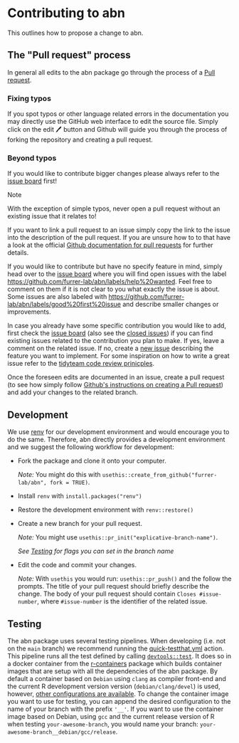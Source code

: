 # Contributing to abn

This outlines how to propose a change to abn.

## The "Pull request" process

In general all edits to the abn package go through the process of a
[Pull request](https://docs.github.com/en/pull-requests/collaborating-with-pull-requests/proposing-changes-to-your-work-with-pull-requests/creating-a-pull-request).

### Fixing typos

If you spot typos or other language related errors in the documentation you may
directly use the GitHub web interface to edit the source file.
Simply click on the edit :pen: button and Github will guide you through the
process of forking the repository and creating a pull request.

### Beyond typos

If you would like to contribute bigger changes please always refer to the
[issue board](https://github.com/furrer-lab/abn/issues) first!

> [!NOTE]
> With the exception of simple typos, never open a pull request without an
> existing issue that it relates to!
>
> If you want to link a pull request to an issue simply copy the link to the
> issue into the description of the pull request.
> If you are unsure how to to that have a look at the
> official [Github documentation for pull requests](https://docs.github.com/en/issues/tracking-your-work-with-issues/linking-a-pull-request-to-an-issue) for further details.

If you would like to contribute but have no specify feature in mind, simply
head over to the [issue board](https://github.com/furrer-lab/abn/issues) where
you will find open issues  with the label
https://github.com/furrer-lab/abn/labels/help%20wanted.
Feel free to comment on them if it is not clear to you what exactly the issue
is about.
Some issues are also labeled with
https://github.com/furrer-lab/abn/labels/good%20first%20issue and describe
smaller changes or improvements.

In case you already have some specific contribution you would like to add,
first check the [issue board](https://github.com/furrer-lab/abn/issues)
(also see the
[closed issues](https://github.com/furrer-lab/abn/issues?q=is%3Aissue+is%3Aclosed))
if you can find existing issues related to the contribution you plan to make.
If yes, leave a comment on the related issue.
If no, create a [new issue](https://github.com/furrer-lab/abn/issues/new) describing
the feature you want to implement.
For some inspiration on how to write a great issue refer to the
[tidyteam code review prinicples](https://code-review.tidyverse.org/issues/).

Once the foreseen edits are documented in an issue, create a pull request
(to see how simply follow
[Github's instructions on creating a Pull request](https://docs.github.com/en/pull-requests/collaborating-with-pull-requests/proposing-changes-to-your-work-with-pull-requests/creating-a-pull-request))
and add your changes to the related branch.

## Development

We use [renv](https://rstudio.github.io/renv/index.html) for our development
environment and would encourage you to do the same.
Therefore, abn directly provides a development environment and we suggest the
following workflow for development:

*   Fork the package and clone it onto your computer.
    
    _Note:_ You might do this with `usethis::create_from_github("furrer-lab/abn", fork = TRUE)`.

*   Install `renv` with `install.packages("renv")`
*   Restore the development environment with `renv::restore()`
*   Create a new branch for your pull request.
    
    _Note:_ You might use `usethis::pr_init("explicative-branch-name")`.
    
    _See [Testing](#testing) for flags you can set in the branch name_

*   Edit the code and commit your changes.
  
    _Note:_ With `usethis` you would run: `usethis::pr_push()` and the follow 
    the prompts.
    The title of your pull request should briefly describe the change.
    The body of your pull request should contain `Closes #issue-number`, where
    `#issue-number` is the identifier of the related issue.

## Testing

The abn package uses several testing pipelines.
When developing (i.e. not on the `main` branch) we recommend running the
[quick-testthat.yml](https://github.com/furrer-lab/abn/blob/24-documentation-of-the-testing-procedure-noT/.github/workflows/quick-testthat.yml) action.
This pipeline runs all the test defined by calling
[`devtools::test`](https://devtools.r-lib.org/reference/test.html).
It does so in a docker container from the
[r-containers](https://github.com/furrer-lab/r-containers) package which builds
container images that are setup with all the dependencies of the abn package.
By default a container based on `Debian` using `clang` as compiler front-end
and the current R development version version (`debian/clang/devel`) is used,
however, [other configurations are available](https://github.com/orgs/furrer-lab/packages?repo_name=r-containers).
To change the container image you want to use for testing, you can append
the desired configuration to the name of your branch with the prefix `'__'`.
If you want to use the container image based on Debian, using `gcc` and the
current release version of R when testing `your-awesome-branch`, you would
name your branch: `your-awesome-branch__debian/gcc/release`.
